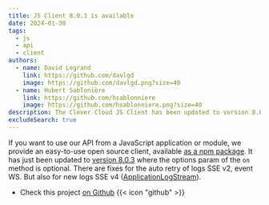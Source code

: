 ```yaml
---
title: JS Client 8.0.3 is available
date: 2024-01-30
tags:
  - js
  - api
  - client
authors:
  - name: David Legrand
    link: https://github.com/davlgd
    image: https://github.com/davlgd.png?size=40
  - name: Hubert Sablonière
    link: https://github.com/hsablonniere
    image: https://github.com/hsablonniere.png?size=40
description: The Clever Cloud JS Client has been updated to version 8.0.3
excludeSearch: true
---
```


If you want to use our API from a JavaScript application or module, we provide an easy-to-use open source client, available [as a npm package](https://www.npmjs.com/package/@clevercloud/client). It has just been updated to [version 8.0.3](https://github.com/CleverCloud/clever-client.js/blob/master/CHANGELOG.md#803-2024-01-30) where the options param of the `on` method is optional. There are fixes for the auto retry of logs SSE v2, event WS. But also for new logs SSE v4 ([ApplicationLogStream](https://github.com/CleverCloud/clever-client.js/pull/93)).

- Check this project [on Github](https://github.com/CleverCloud/clever-client.js) {{< icon "github" >}}
